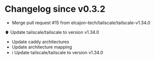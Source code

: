 # Changelog since v0.3.2
- Merge pull request #15 from elcajon-tech/tailscale/tailscale-v1.34.0

⬆️ Update tailscale/tailscale to version v1.34.0 
- Update caddy architectures 
- Update architecture mapping 
- ℹ️ Update tailscale/tailscale to version v1.34.0 
